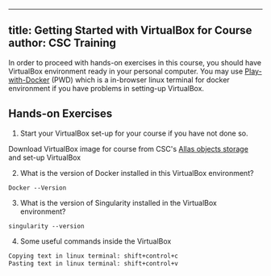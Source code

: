 
---
title: Getting Started with VirtualBox for Course
author: CSC Training
---

In order to proceed with hands-on exercises in this course, you should have VirtualBox environment ready in your personal computer. You may use [Play-with-Docker](https://labs.play-with-docker.com/) (PWD) which is a in-browser linux terminal for docker environment if you have problems in setting-up VirtualBox.

## Hands-on Exercises

1. Start your VirtualBox set-up for your course if you have not done so.

 Download VirtualBox image for course from CSC's [Allas objects storage](https://a3s.fi/Biocontainer/BioContainer.ova) and set-up VirtualBox

2. What is the version of Docker installed in this VirtualBox environment?
```
Docker --Version
```
3. What is the version of Singularity installed in the VirtualBox environment?
```
singularity --version
````
4. Some useful commands inside the VirtualBox
```bash
Copying text in linux terminal: shift+control+c
Pasting text in linux terminal: shift+control+v
```
